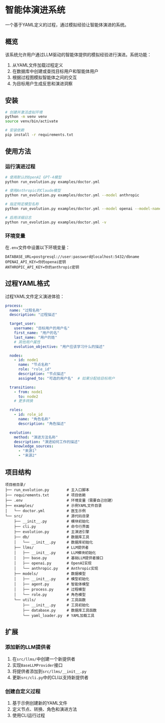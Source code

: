 # 智能体演进系统

一个基于YAML定义的过程，通过模拟经验让智能体演进的系统。

## 概览

该系统允许用户通过LLM驱动的智能体提供的模拟经验进行演进。系统功能：

1. 从YAML文件加载过程定义
2. 在数据库中创建或查找目标用户和智能体用户
3. 根据过程图模拟智能体之间的交互
4. 为目标用户生成反思和演进洞察

## 安装

```bash
# 创建并激活虚拟环境
python -m venv venv
source venv/bin/activate

# 安装依赖
pip install -r requirements.txt
```

## 使用方法

### 运行演进过程

```bash
# 使用默认的OpenAI GPT-4模型
python run_evolution.py examples/doctor.yml

# 使用Anthropic的Claude模型
python run_evolution.py examples/doctor.yml --model anthropic

# 指定特定模型名称
python run_evolution.py examples/doctor.yml --model openai --model-name gpt-4-turbo

# 启用详细日志
python run_evolution.py examples/doctor.yml -v
```

### 环境变量

在`.env`文件中设置以下环境变量：

```
DATABASE_URL=postgresql://user:password@localhost:5432/dbname
OPENAI_API_KEY=你的openai密钥
ANTHROPIC_API_KEY=你的anthropic密钥
```

## 过程YAML格式

过程YAML文件定义演进体验：

```yaml
process:
  name: "过程名称"
  description: "过程描述"

  target_user:
    username: "目标用户的用户名"
    first_name: "用户的名"
    last_name: "用户的姓"
    # 其他用户属性
    evolution_objective: "用户应该学习什么的描述"

  nodes:
    - id: node1
      name: "节点名称"
      role: "role_id"
      description: "节点描述"
      assigned_to: "可选的用户名"  # 如果分配给目标用户

  transitions:
    - from: node1
      to: node2
    # 更多转换

  roles:
    - id: role_id
      name: "角色名称"
      description: "角色描述"

  evolution:
    method: "演进方法名称"
    description: "演进如何工作的描述"
    knowledge_sources:
      - "来源1"
      - "来源2"
```

## 项目结构

```
项目根目录/
├── run_evolution.py        # 主入口脚本
├── requirements.txt        # 项目依赖
├── .env                    # 环境变量（需要自己创建）
├── examples/               # 示例YAML文件目录
│   └── doctor.yml          # 医生示例
└── src/                    # 源代码目录
    ├── __init__.py         # 模块初始化
    ├── cli.py              # 命令行界面
    ├── evolution.py        # 主演进引擎
    ├── db/                 # 数据库工具
    │   └── __init__.py     # 数据库初始化
    ├── llms/               # LLM提供者
    │   ├── __init__.py     # LLM模块初始化
    │   ├── base.py         # 基础LLM提供者接口
    │   ├── openai.py       # OpenAI实现
    │   └── anthropic.py    # Anthropic实现
    ├── models/             # 数据模型
    │   ├── __init__.py     # 模型初始化
    │   ├── agent.py        # 智能体模型
    │   ├── process.py      # 过程模型
    │   └── role.py         # 角色模型
    └── utils/              # 工具函数
        ├── __init__.py     # 工具初始化
        ├── database.py     # 数据库工具函数
        └── yaml_loader.py  # YAML加载工具
```

## 扩展

### 添加新的LLM提供者

1. 在`src/llms/`中创建一个新提供者
2. 实现`BaseLLMProvider`接口
3. 将提供者添加到`src/llms/__init__.py`
4. 更新`src/cli.py`中的CLI以支持新提供者

### 创建自定义过程

1. 基于示例创建新的YAML文件
2. 定义节点、转换、角色和演进方法
3. 使用CLI运行过程